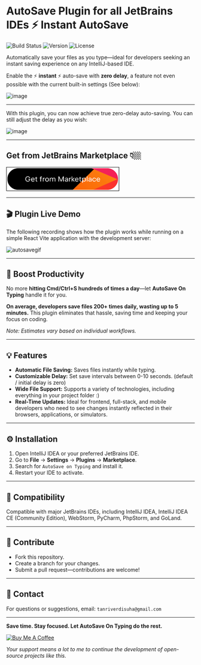 # AutoSave Plugin for all JetBrains IDEs ⚡️ Instant AutoSave 

![Build Status](https://img.shields.io/badge/build-passing-brightgreen) ![Version](https://img.shields.io/badge/version-1.0-blue) ![License](https://img.shields.io/badge/license-Apache%202.0-orange)

Automatically save your files as you type—ideal for developers seeking an instant saving experience on any IntelliJ-based IDE.<be>

Enable the ⚡️ **instant** ⚡️ auto-save with **zero delay**, a feature not even possible with the current built-in settings (See below):

<img width="611" alt="image" src="https://github.com/user-attachments/assets/55482486-f3f0-47df-aee7-84385b15c943">

---

With this plugin, you can now achieve true zero-delay auto-saving. You can still adjust the delay as you wish:

<img width="587" alt="image" src="https://github.com/user-attachments/assets/2d61b270-505c-497f-9659-a3a8be699bfc">

---

## Get from JetBrains Marketplace 👇🏼

<a href="https://plugins.jetbrains.com/plugin/25981-autosave-on-typing" target="_blank"><img style="width: 300px;border: 1px solid black;" src="https://github.com/suhatanriverdi/shtanriverdi/blob/main/css/marketplacelink-Photoroom.png" alt="AutoSave on Typing"></a>

---

## 🎬 Plugin Live Demo
The following recording shows how the plugin works while running on a simple React Vite application with the development server:<br>

![autosavegif](https://github.com/user-attachments/assets/fc4da808-c729-4596-bfc8-38f88c86626f)

---

## 🎯 Boost Productivity

No more **hitting Cmd/Ctrl+S hundreds of times a day**—let **AutoSave On Typing** handle it for you. 

**On average, developers save files 200+ times daily, wasting up to 5 minutes.** This plugin eliminates that hassle, saving time and keeping your focus on coding.  

_Note: Estimates vary based on individual workflows._

---

## 💡 Features

- **Automatic File Saving:** Saves files instantly while typing.  
- **Customizable Delay:** Set save intervals between 0-10 seconds. (default / initial delay is zero)
- **Wide File Support:** Supports a variety of technologies, including everything in your project folder :)
- **Real-Time Updates:** Ideal for frontend, full-stack, and mobile developers who need to see changes instantly reflected in their browsers, applications, or simulators.

---

## ⚙️ Installation

1. Open IntelliJ IDEA or your preferred JetBrains IDE.  
2. Go to **File** → **Settings** → **Plugins** → **Marketplace**.  
3. Search for `AutoSave on Typing` and install it.  
4. Restart your IDE to activate.

---

## 🧩 Compatibility

Compatible with major JetBrains IDEs, including IntelliJ IDEA, IntelliJ IDEA CE (Community Edition), WebStorm, PyCharm, PhpStorm, and GoLand.  

---

## 🤝 Contribute

- Fork this repository.  
- Create a branch for your changes.  
- Submit a pull request—contributions are welcome!

---

## 📧 Contact

For questions or suggestions, email: `tanriverdisuha@gmail.com`

---

**Save time. Stay focused. Let AutoSave On Typing do the rest.**

<a href="https://www.buymeacoffee.com/suhatanriverdi" target="_blank"><img src="https://cdn.buymeacoffee.com/buttons/v2/default-yellow.png" alt="Buy Me A Coffee" style="height: 60px !important;width: 217px !important;" ></a>

_Your support means a lot to me to continue the development of open-source projects like this._

